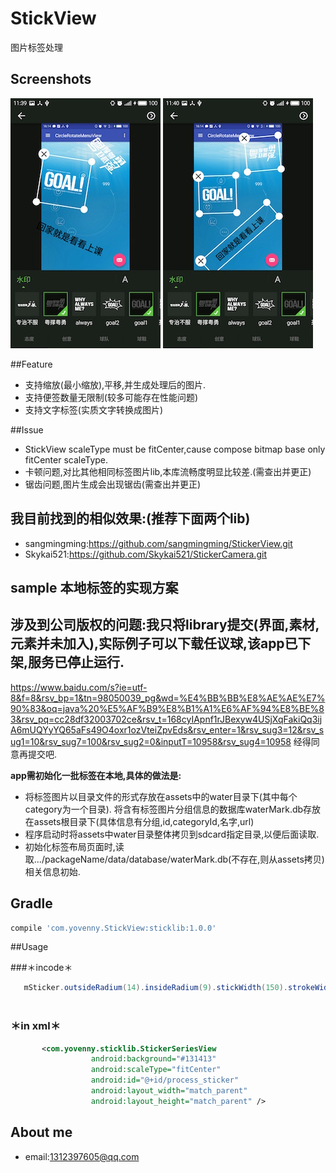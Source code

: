 # StickView
  图片标签处理
  
## Screenshots
  ![](screenshots/S60501-113952.jpg) ![](screenshots/S60501-114013.jpg)

##Feature

- 支持缩放(最小缩放),平移,并生成处理后的图片.
- 支持便签数量无限制(较多可能存在性能问题)
- 支持文字标签(实质文字转换成图片)

##Issue
- StickView scaleType must be fitCenter,cause compose bitmap base only fitCenter scaleType.
- 卡顿问题,对比其他相同标签图片lib,本库流畅度明显比较差.(需查出并更正)
- 锯齿问题,图片生成会出现锯齿(需查出并更正)

## 我目前找到的相似效果:(推荐下面两个lib)
- sangmingming:https://github.com/sangmingming/StickerView.git
- Skykai521:https://github.com/Skykai521/StickerCamera.git

## sample 本地标签的实现方案

## 涉及到公司版权的问题:我只将library提交(界面,素材,元素并未加入),实际例子可以下载任议球,该app已下架,服务已停止运行.
https://www.baidu.com/s?ie=utf-8&f=8&rsv_bp=1&tn=98050039_pg&wd=%E4%BB%BB%E8%AE%AE%E7%90%83&oq=java%20%E5%AF%B9%E8%B1%A1%E6%AF%94%E8%BE%83&rsv_pq=cc28df32003702ce&rsv_t=168cyIApnf1rJBexyw4USjXqFakiQq3ijA6mUQYyYQ65aFs49O4oxr1ozVteiZpvEds&rsv_enter=1&rsv_sug3=12&rsv_sug1=10&rsv_sug7=100&rsv_sug2=0&inputT=10958&rsv_sug4=10958
经得同意再提交吧.

**app需初始化一批标签在本地,具体的做法是:**

- 将标签图片以目录文件的形式存放在assets中的water目录下(其中每个category为一个目录).
  将含有标签图片分组信息的数据库waterMark.db存放在assets根目录下(具体信息有分组,id,categoryId,名字,url)
- 程序启动时将assets中water目录整体拷贝到sdcard指定目录,以便后面读取.
- 初始化标签布局页面时,读取.../packageName/data/database/waterMark.db(不存在,则从assets拷贝)相关信息初始.


## Gradle

```groovy
compile 'com.yovenny.StickView:sticklib:1.0.0'
```

##Usage
    
###＊incode＊
```java  
   mSticker.outsideRadium(14).insideRadium(9).stickWidth(150).strokeWidth(2);
                      
```
                      
###  ＊in xml＊
```xml
       <com.yovenny.sticklib.StickerSeriesView
                  android:background="#131413"
                  android:scaleType="fitCenter"
                  android:id="@+id/process_sticker"
                  android:layout_width="match_parent"
                  android:layout_height="match_parent" />
```

## About me
- email:1312397605@qq.com

